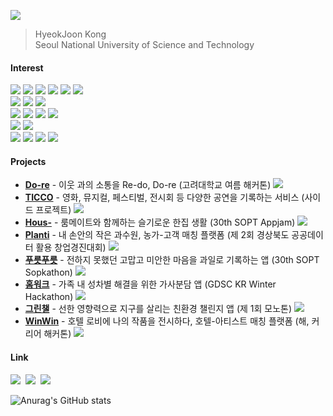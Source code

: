 <a href="https://hits.seeyoufarm.com"><img src="https://hits.seeyoufarm.com/api/count/incr/badge.svg?url=https%3A%2F%2Fgithub.com%2Forijoon98&count_bg=%23001AFB&title_bg=%235C93FB&icon=&icon_color=%23D5D5D5&title=hits&edge_flat=false"/></a>

>  HyeokJoon Kong   
> Seoul National University of Science and Technology

#### Interest
<img src="https://img.shields.io/badge/Java-007396?style=flat-square&logo=Java&logoColor=white"> <img src="https://img.shields.io/badge/TypeScript-2d79c7?style=flat-square&logo=TypeScript&logoColor=white"/> <img src="https://img.shields.io/badge/JavaScript-F7DF1E?style=flat-square&logo=JavaScript&logoColor=white"/> <img src="https://img.shields.io/badge/C++-00599C?style=flat-square&logo=C%2B%2B&logoColor=white"> <img src="https://img.shields.io/badge/HTML5-E34F26?style=flat-square&logo=HTML5&logoColor=white"> <img src="https://img.shields.io/badge/CSS3-1572B6?style=flat-square&logo=CSS3&logoColor=white">
<br>
<img src="https://img.shields.io/badge/Spring Boot-6DB33F?style=flat-sqaure&logo=Spring Boot&logoColor=white"> <img src="https://img.shields.io/badge/Node.js-339933?style=flat-sqaure&logo=Node.js&logoColor=white"> <img src="https://img.shields.io/badge/NestJS-E0234E?style=flat-sqaure&logo=NestJS&logoColor=white">
<br>
<img src="https://img.shields.io/badge/PostgreSQL-4169E1?style=flat-square&logo=PostgreSQL&logoColor=white"/> <img src="https://img.shields.io/badge/MySQL-4479A1?style=flat-sqaure&logo=MySQL&logoColor=white"> <img src="https://img.shields.io/badge/MongoDB-47A248?style=flat-sqaure&logo=MongoDB&logoColor=white"> <img src="https://img.shields.io/badge/Redis-DC382D?style=flat-sqaure&logo=Redis&logoColor=white">
<br>
<img src="https://img.shields.io/badge/AWS-232F3E?style=flat-square&logo=AmazonAWS&logoColor=white"/> <img src="https://img.shields.io/badge/Firebase-FFCA28?style=flat-square&logo=Firebase&logoColor=white"/>
<br>
<img src="https://img.shields.io/badge/Git-F05032?style=flat-sqaure&logo=Git&logoColor=white"> <img src="https://img.shields.io/badge/Github-181717?style=flat-sqaure&logo=Github&logoColor=white"> <img src="https://img.shields.io/badge/Github Actions-2088FF?style=flat-sqaure&logo=Github Actions&logoColor=white"> <img src="https://img.shields.io/badge/Docker-2496ED?style=flat-sqaure&logo=Docker&logoColor=white">

#### Projects

<ul>
  <li><a href="https://github.com/KU-Summer-Hackathon/server"><b>Do-re</b></a> - 이웃 과의 소통을 Re-do, Do-re (고려대학교 여름 해커톤)</a> <img src="https://img.shields.io/badge/Spring-6DB33F?style=flat-sqaure&logo=Spring&logoColor=white">&nbsp;
  <li><a href="https://github.com/Ticco-Official/TICCO_Server"><b>TICCO</b></a> - 영화, 뮤지컬, 페스티벌, 전시회 등 다양한 공연을 기록하는 서비스 (사이드 프로젝트)</a> <img src="https://img.shields.io/badge/Spring-6DB33F?style=flat-sqaure&logo=Spring&logoColor=white">&nbsp;
  <li><a href="https://github.com/TeamHous/Hous-Server"><b>Hous-</b></a> - 룸메이트와 함께하는 슬기로운 한집 생활 (30th SOPT Appjam)</a> <img src="https://img.shields.io/badge/Node.js-339933?style=flat-square&logo=Node.js&logoColor=white"/>
  <li><a href="https://github.com/Spinoza-Project/Spinoza_Server"><b>Planti</b></a> - 내 손안의 작은 과수원, 농가-고객 매칭 플랫폼 (제 2회 경상북도 공공데이터 활용 창업경진대회)</a> <img src="https://img.shields.io/badge/Node.js-339933?style=flat-square&logo=Node.js&logoColor=white"/>
  <li><a href="https://github.com/SOPKATHON-GROUP11/Nangman-Server"><b>푸릇푸릇</b></a> - 전하지 못했던 고맙고 미안한 마음을 과일로 기록하는 앱 (30th SOPT Sopkathon)</a> <img src="https://img.shields.io/badge/Node.js-339933?style=flat-square&logo=Node.js&logoColor=white"/>
  <li><a href="https://github.com/GDSC-Homework/Homework_Back"><b>홈워크</b></a> - 가족 내 성차별 해결을 위한 가사분담 앱 (GDSC KR Winter Hackathon)</a> <img src="https://img.shields.io/badge/Spring-6DB33F?style=flat-sqaure&logo=Spring&logoColor=white">&nbsp;
	<li><a href="https://github.com/Monothon-1th/GreenChallenge_Back"><b>그린챌</b></a> - 선한 영향력으로 지구를 살리는 친환경 챌린지 앱 (제 1회 모노톤)</a> <img src="https://img.shields.io/badge/Spring-6DB33F?style=flat-sqaure&logo=Spring&logoColor=white">&nbsp;
  <li><a href="https://github.com/Hackathon-WinWin/WinWin_Back"><b>WinWin</b></a> - 호텔 로비에 나의 작품을 전시하다, 
호텔-아티스트 매칭 플랫폼 (해, 커리어 해커톤)</a> <img src="https://img.shields.io/badge/Node.js-339933?style=flat-square&logo=Node.js&logoColor=white"/>
	
</ul>

#### Link

<a href="https://www.notion.so/hyeokjoon/Hyeokjoon-Kong-18ffc21d2fa24765aef62b9aae730e55"><img src="https://img.shields.io/badge/Resume-000000?style=flat-square&logo=Notion&logoColor=white&link=https://www.notion.so/hyeokjoon/-18ffc21d2fa24765aef62b9aae730e55"/></a>&nbsp;
<a href="https://velog.io/@orijoon98/"><img src="https://img.shields.io/badge/Tech Blog-20C997?style=flat-square&logo=Velog&logoColor=white&link=https://velog.io/@orijoon98"/></a>&nbsp;
<a href="mailto:orijoon98@gmail.com"><img src="https://img.shields.io/badge/orijoon98@gmail.com-d14836?style=flat-square&logo=Gmail&logoColor=white&link=mailto:orijoon98@gmail.com"/></a>

![Anurag's GitHub stats](https://github-readme-stats.vercel.app/api?username=orijoon98&show_icons=true&theme=light&hide=stars)

